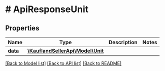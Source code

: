 # # ApiResponseUnit

## Properties

Name | Type | Description | Notes
------------ | ------------- | ------------- | -------------
**data** | [**\KauflandSellerApi\Model\Unit**](Unit.md) |  |

[[Back to Model list]](../../README.md#models) [[Back to API list]](../../README.md#endpoints) [[Back to README]](../../README.md)
